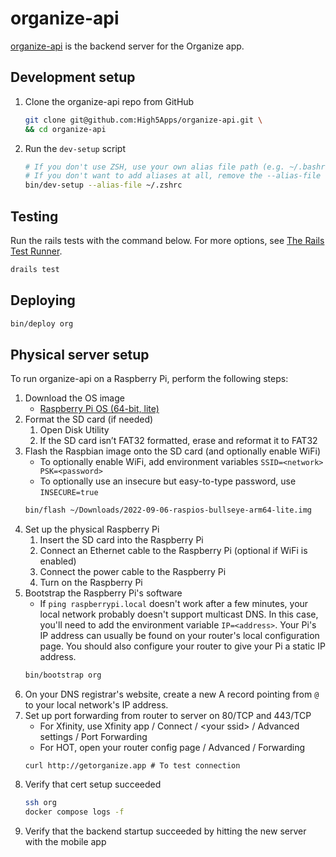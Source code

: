 # organize-api
[organize-api](https://github.com/High5Apps/organize-api) is the backend server for the Organize app.

## Development setup
1. Clone the organize-api repo from GitHub
    ```sh
    git clone git@github.com:High5Apps/organize-api.git \
    && cd organize-api
    ```
2. Run the `dev-setup` script
    ```sh
    # If you don't use ZSH, use your own alias file path (e.g. ~/.bashrc)
    # If you don't want to add aliases at all, remove the --alias-file option
    bin/dev-setup --alias-file ~/.zshrc
    ```

## Testing
Run the rails tests with the command below. For more options, see [The Rails Test Runner](https://guides.rubyonrails.org/testing.html#the-rails-test-runner).
```sh
drails test
```

## Deploying
```sh
bin/deploy org
```

## Physical server setup
To run organize-api on a Raspberry Pi, perform the following steps:

1. Download the OS image
    - [Raspberry Pi OS (64-bit, lite)](https://www.raspberrypi.com/software/operating-systems/#raspberry-pi-os-64-bit)
2. Format the SD card (if needed)
    1. Open Disk Utility
    2. If the SD card isn’t FAT32 formatted, erase and reformat it to FAT32
3. Flash the Raspbian image onto the SD card (and optionally enable WiFi)
    - To optionally enable WiFi, add environment variables `SSID=<network> PSK=<password>`
    - To optionally use an insecure but easy-to-type password, use `INSECURE=true`
    ```sh
    bin/flash ~/Downloads/2022-09-06-raspios-bullseye-arm64-lite.img
    ```
4. Set up the physical Raspberry Pi
    1. Insert the SD card into the Raspberry Pi
    2. Connect an Ethernet cable to the Raspberry Pi (optional if WiFi is enabled)
    3. Connect the power cable to the Raspberry Pi
    4. Turn on the Raspberry Pi
5. Bootstrap the Raspberry Pi's software
    - If `ping raspberrypi.local` doesn't work after a few minutes, your local
    network probably doesn't support multicast DNS. In this case, you'll need to
    add the environment variable `IP=<address>`. Your Pi's IP address can
    usually be found on your router's local configuration page. You should also
    configure your router to give your Pi a static IP address.
    ```sh
    bin/bootstrap org
    ```
6. On your DNS registrar's website, create a new A record pointing from `@` to
your local network's IP address.
7. Set up port forwarding from router to server on 80/TCP and 443/TCP
    - For Xfinity, use Xfinity app / Connect / \<your ssid\> / Advanced settings / Port Forwarding
    - For HOT, open your router config page / Advanced / Forwarding
    ```
    curl http://getorganize.app # To test connection
    ```
8. Verify that cert setup succeeded
    ```sh
    ssh org
    docker compose logs -f
    ```
9. Verify that the backend startup succeeded by hitting the new server with the mobile app
